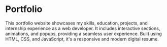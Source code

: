 # Portfolio
This portfolio website showcases my skills, education, projects, and internship experience as a web developer. It includes interactive sections, animations, and popups, providing a seamless user experience. Built using HTML, CSS, and JavaScript, it's a responsive and modern digital resume.
